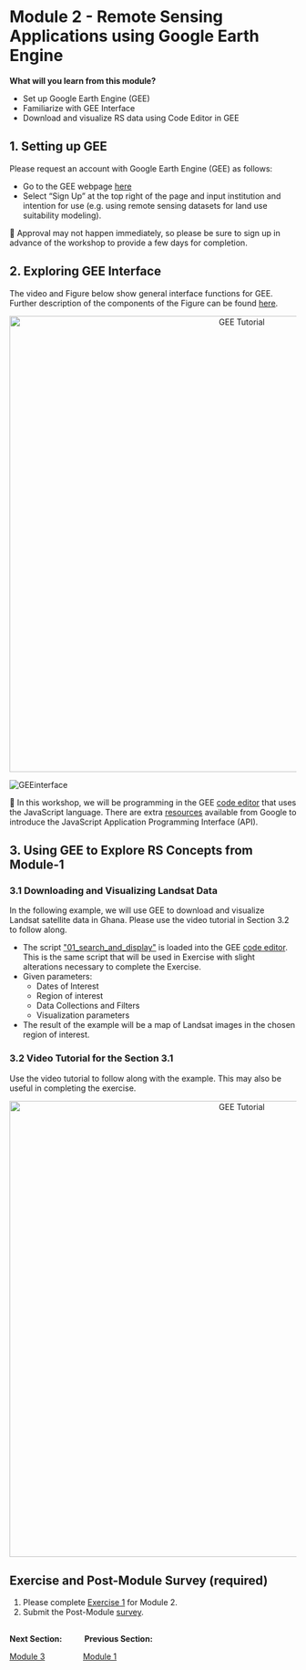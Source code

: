 # Module 2 - Remote Sensing Applications using Google Earth Engine

**What will you learn from this module?**

- Set up Google Earth Engine (GEE)
- Familiarize with GEE Interface
- Download and visualize RS data using Code Editor in GEE 

## 1. Setting up GEE 
Please request an account with Google Earth Engine (GEE) as follows:
- Go to the GEE webpage [here](https://earthengine.google.com/)
- Select “Sign Up” at the top right of the page and input institution and intention for use (e.g. using remote sensing datasets for land use suitability modeling).

:pushpin: Approval may not happen immediately, so please be sure to sign up in advance of the workshop to provide a few days for completion.


## 2. Exploring GEE Interface

The video and Figure below show general interface functions for GEE. Further description of the components of the Figure can be found [here](https://github.com/ecodynlab/GALUP/wiki/GEE-Interface). 

<p align="center">
  <a href="https://mediasite.video.ufl.edu/Mediasite/Play/55447fcbfc2f487ebaae8d1258e829ca1d" target="_blank">
    <img src="https://user-images.githubusercontent.com/84922404/135470199-719878b5-7cb6-4a7a-aacd-e40881cda2e3.JPG" alt= "GEE Tutorial" width="800">
  </a>
</p>
  
![GEEinterface](https://user-images.githubusercontent.com/84922404/132246323-4b2d7dee-6cdc-4828-aa9a-b3ab4193ffa5.png)


:pushpin: In this workshop, we will be programming in the GEE [code editor](https://code.earthengine.google.com/) that uses the JavaScript language. There are extra [resources](https://developers.google.com/earth-engine/tutorials/tutorial_api_01) available from Google to introduce the JavaScript Application Programming Interface (API).

## 3. Using GEE to Explore RS Concepts from Module-1

### 3.1 Downloading and Visualizing Landsat Data
In the following example, we will use GEE to download and visualize Landsat satellite data in Ghana. Please use the video tutorial in Section 3.2 to follow along.
* The script ["01_search_and_display"](https://github.com/ecodynlab/GALUP/wiki/Scripts) is loaded into the GEE [code editor](https://code.earthengine.google.com/). This is the same script that will be used in Exercise with slight alterations necessary to complete the Exercise.  
* Given parameters:
    * Dates of Interest
    * Region of interest
    * Data Collections and Filters
    * Visualization parameters
* The result of the example will be a map of Landsat images in the chosen region of interest.

### 3.2 Video Tutorial for the Section 3.1
Use the video tutorial to follow along with the example. This may also be useful in completing the exercise.

<p align="center">
  <a href="https://mediasite.video.ufl.edu/Mediasite/Play/68693a462a914666807e47f992dedde11d" target="_blank" rel="noopener">
    <img src="https://user-images.githubusercontent.com/84922404/140551115-a0e9d6fa-ae4b-4357-99be-0a27b1901394.png" alt= "GEE Tutorial" width="800">
  </a>
</p>

## Exercise and Post-Module Survey (required)
1. Please complete [Exercise 1](https://github.com/ecodynlab/GALUP/blob/main/Exercises/M2_exercise1.md) for Module 2.
2. Submit the Post-Module [survey](https://ufl.qualtrics.com/jfe/form/SV_6fIRnsK59HEwZ9k). 

</p>

##
**Next Section:**&nbsp;&nbsp;&nbsp;&nbsp;&nbsp;&nbsp;&nbsp; &nbsp; **Previous Section:**

<a href="Module 3.md" title="Module 3">Module 3</a> &nbsp; &nbsp; &nbsp; &nbsp; &nbsp; &nbsp; &nbsp; &nbsp; <a href="Module 1.md" title="Module 1">Module 1</a>



